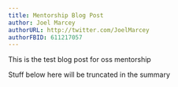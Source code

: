 ```yaml
---
title: Mentorship Blog Post
author: Joel Marcey
authorURL: http://twitter.com/JoelMarcey
authorFBID: 611217057
---
```


This is the test blog post for oss mentorship

<!--truncate-->

Stuff below here will be truncated in the summary
